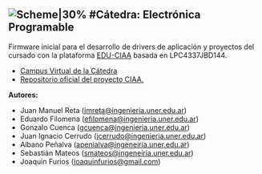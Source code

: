 
![Scheme|30%](fiuner.png)
#Cátedra: Electrónica Programable
-----------

Firmware inicial para el desarrollo de drivers de aplicación y proyectos del cursado con la plataforma [EDU-CIAA](www.proyecto-ciaa.com.ar/) basada en LPC4337JBD144. 

 *  [Campus Virtual de la Cátedra](http://campus.ingenieria.uner.edu.ar/course/view.php?id=190)
 *  [Repositorio oficial del proyecto CIAA.](https://github.com/ciaa)



**Autores:** 

 *  Juan Manuel Reta (jmreta@ingenieria.uner.edu.ar)
 *  Eduardo Filomena (efilomena@ingenieria.uner.edu.ar)
 *  Gonzalo Cuenca (gcuenca@ingenieria.uner.edu.ar)
 *  Juan Ignacio Cerrudo (jcerrudo@ingenieria.uner.edu.ar)
 *  Albano Peñalva (apenialva@ingeneiria.uner.edu.ar)
 *  Sebastián Mateos (smateos@ingeneiria.uner.edu.ar)
 *  Joaquin Furios (joaquinfurios@gmail.com)






